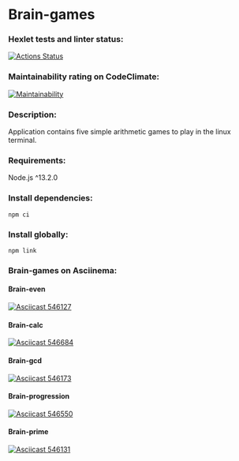 # Brain-games

### Hexlet tests and linter status:
[![Actions Status](https://github.com/ikki-li/frontend-project-44/workflows/hexlet-check/badge.svg)](https://github.com/ikki-li/frontend-project-44/actions)

### Maintainability rating on CodeClimate:
 [![Maintainability](https://api.codeclimate.com/v1/badges/f4b7aa860861316b85f3/maintainability)](https://codeclimate.com/github/ikki-li/frontend-project-44/maintainability)

### Description:

Application contains five simple arithmetic games to play in the linux terminal.

### Requirements:
Node.js ^13.2.0

### Install dependencies:
```
npm ci
``` 
### Install globally:
```
npm link
```
### Brain-games on Asciinema:

#### Brain-even

[![Asciicast 546127](https://asciinema.org/a/546127.svg)](https://asciinema.org/a/546127)

#### Brain-calc

[![Asciicast 546684](https://asciinema.org/a/546684.svg)](https://asciinema.org/a/546684)

#### Brain-gcd

[![Asciicast 546173](https://asciinema.org/a/546173.svg)](https://asciinema.org/a/546173)

#### Brain-progression

[![Asciicast 546550](https://asciinema.org/a/546550.svg)](https://asciinema.org/a/546550)

#### Brain-prime

[![Asciicast 546131](https://asciinema.org/a/546131.svg)](https://asciinema.org/a/546131)
